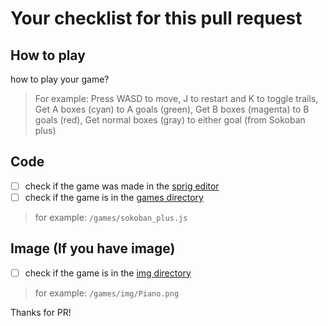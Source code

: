 # Your checklist for this pull request

## How to play

how to play your game?
> For example: Press WASD to move, J to restart and K to toggle trails, Get A boxes (cyan) to A goals (green), Get B boxes (magenta) to B goals (red), Get normal boxes (gray) to either goal (from Sokoban plus)



## Code

- [ ] check if the game was made in the [sprig editor](https://editor.sprig.hackclub.com/)
- [ ] check if the game is in the [games directory](https://github.com/hackclub/sprig/tree/main/games)
> for example: `/games/sokoban_plus.js`

## Image (If you have image)

- [ ] check if the game is in the [img directory](https://github.com/hackclub/sprig/tree/main/games/img)

> for example: `/games/img/Piano.png`

Thanks for PR!
